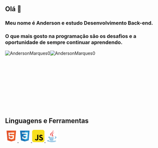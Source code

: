 ## Olá 👋

### Meu nome é Anderson e estudo Desenvolvimento Back-end.

### O que mais gosto na programação são os desafios e a oportunidade de sempre continuar aprendendo.

<div>
    <p>
        <img align="left" src="https://github-readme-stats.vercel.app/api?username=AndersonMarques0&show_icons-true&locale-en" alt="AndersonMarques0" />
    </p>
    <p>
        <img align="left" src="https://github-readme-stats.vercel.app/api/top-langs?username=AndersonMarques0&show_icons=true&locale=en&layout=compact"  alt="AndersonMarques0"/>
    </p>
    <br />
</div>

<br />
<br />
<br />
<br />
<br />
<br />
<br />
<br />
<br />
<br />

## Linguagens e Ferramentas

<p align="left">
    <a href="https://developer.mozilla.org/en-US/docs/Web/HTML" target="_blank">
        <img src="icons/file_type_html_icon_130541.png" alt="HTML" width="40" height="40"> 
    </a>
    <a href="https://developer.mozilla.org/en-US/docs/Web/CSS" target="_blank">
        <img src="icons/file_type_css_icon_130661.png" alt="CSS" width="40" height="40"> 
    </a>
    <a href="https://developer.mozilla.org/en-US/docs/Web/JavaScript" target="_blank">
        <img src="icons/javascript_icon_130900.png" alt="JavaScript" width="40" height="40"> 
    </a>
    <a href="https://www.java.com/pt-BR/" target="_blank">
        <img src="icons/java_original_logo_icon_146458.png" alt="Java" width="40" height="40"> 
    </a>
</p>
